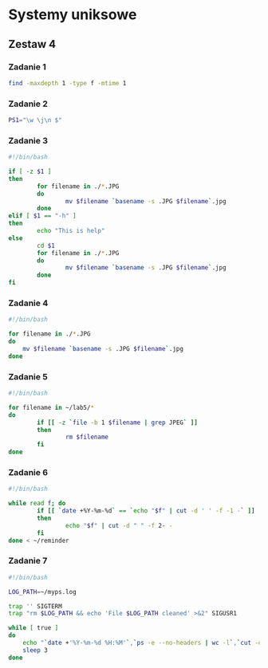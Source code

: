 # Systemy uniksowe

## Zestaw 4

### Zadanie 1
```bash
find -maxdepth 1 -type f -mtime 1
```

### Zadanie 2
```bash
PS1="\w \j\n $"
```

### Zadanie 3
```bash
#!/bin/bash

if [ -z $1 ]
then
        for filename in ./*.JPG
        do
                mv $filename `basename -s .JPG $filename`.jpg
        done
elif [ $1 == "-h" ]
then
        echo "This is help"
else
        cd $1
        for filename in ./*.JPG
        do
                mv $filename `basename -s .JPG $filename`.jpg
        done
fi
```

### Zadanie 4
```bash
#!/bin/bash

for filename in ./*.JPG
do
    mv $filename `basename -s .JPG $filename`.jpg
done
```

### Zadanie 5
```bash
#!/bin/bash

for filename in ~/lab5/*
do
        if [[ -z `file -b 1 $filename | grep JPEG` ]]
        then
                rm $filename
        fi
done
```

### Zadanie 6
```bash
#!/bin/bash

while read f; do
        if [[ `date +%Y-%m-%d` == `echo "$f" | cut -d ' ' -f -1 -` ]]
        then
                echo "$f" | cut -d " " -f 2- -
        fi
done < ~/reminder
```

### Zadanie 7
```bash
#!/bin/bash

LOG_PATH=~/myps.log

trap '' SIGTERM
trap "rm $LOG_PATH && echo 'File $LOG_PATH cleaned' >&2" SIGUSR1

while [ true ]
do
    echo "`date +'%Y-%m-%d %H:%M'`,`ps -e --no-headers | wc -l`,`cut -d " " -f -3 /proc/loadavg | tr " " ,`" >> $LOG_PATH
    sleep 3
done
```